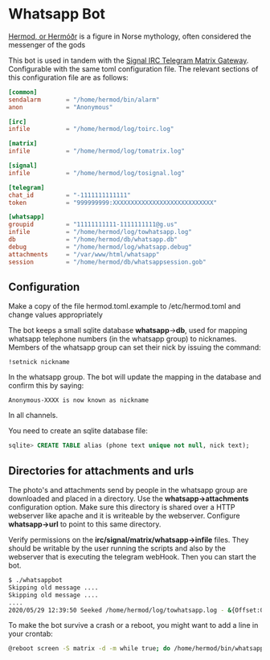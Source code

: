 # Whatsapp Bot

[Hermod, or Hermóðr](https://en.wikipedia.org/wiki/Herm%C3%B3%C3%B0r) is a figure in Norse mythology,
often considered the messenger of the gods

This bot is used in tandem with the [Signal IRC Telegram Matrix Gateway](https://github.com/Piratenpartij/signal-irc-telegram-gateway). Configurable with the same toml configuration file. The relevant sections of this configuration file are as follows:

```toml
[common]
sendalarm       = "/home/hermod/bin/alarm"
anon            = "Anonymous"

[irc]
infile          = "/home/hermod/log/toirc.log"

[matrix]
infile          = "/home/hermod/log/tomatrix.log"

[signal]
infile          = "/home/hermod/log/tosignal.log"

[telegram]
chat_id         = "-1111111111111"
token           = "999999999:XXXXXXXXXXXXXXXXXXXXXXXXXXXX"

[whatsapp]
groupid         = "11111111111-1111111111@g.us"
infile          = "/home/hermod/log/towhatsapp.log"
db              = "/home/hermod/db/whatsapp.db"
debug           = "/home/hermod/log/whatsapp.debug"
attachments     = "/var/www/html/whatsapp"
session         = "/home/hermod/db/whatsappsession.gob"

```

## Configuration

Make a copy of the file hermod.toml.example to /etc/hermod.toml and change values
appropriately

The bot keeps a small sqlite database **whatsapp**->**db**, used for mapping whatsapp telephone numbers (in the whatsapp group) to nicknames. Members of the whatsapp group can set their nick by issuing the command:
```text
!setnick nickname
```
In the whatsapp group. The bot will update the mapping in the database and confirm this by saying:
```text
Anonymous-XXXX is now known as nickname
```
In all channels.

You need to create an sqlite database file:
```sql
sqlite> CREATE TABLE alias (phone text unique not null, nick text);
```

## Directories for attachments and urls

The photo's and attachments send by people in the whatsapp group are downloaded and placed in a directory. Use the **whatsapp-\>attachments** configuration option. Make sure this directory is shared over a HTTP webserver like apache and it is writeable by the webserver. Configure **whatsapp-\>url** to point to this same directory.

Verify permissions on the **irc/signal/matrix/whatsapp-\>infile** files. They should be writable by the user running the scripts and also by the webserver that is executing the telegram webHook. Then you can start the bot.

```bash
$ ./whatsappbot
Skipping old message ....
Skipping old message ....
....
2020/05/29 12:39:50 Seeked /home/hermod/log/towhatsapp.log - &{Offset:0 Whence:2}
```

To make the bot survive a crash or a reboot, you might want to add a line in your crontab:

```bash
@reboot screen -S matrix -d -m while true; do /home/hermod/bin/whatsappbot; done
```

